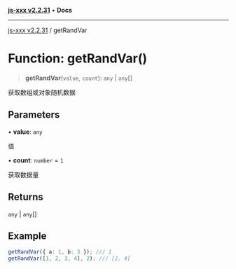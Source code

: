 [**js-xxx v2.2.31**](../README.md) • **Docs**

***

[js-xxx v2.2.31](../README.md) / getRandVar

# Function: getRandVar()

> **getRandVar**(`value`, `count`): `any` \| `any`[]

获取数组或对象随机数据

## Parameters

• **value**: `any`

值

• **count**: `number` = `1`

获取数据量

## Returns

`any` \| `any`[]

## Example

```ts
getRandVar({ a: 1, b: 3 }); /// 1
getRandVar([1, 2, 3, 4], 2); /// [2, 4]
```

